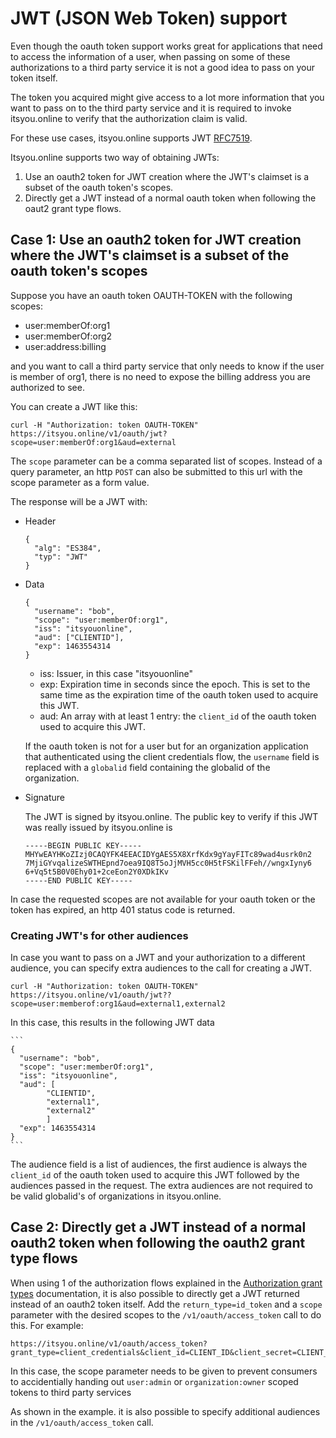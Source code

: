 # JWT (JSON Web Token) support

Even though the oauth token support works great for applications that need to access the information of a user, when passing on some of these authorizations to a third party service it is not a good idea to pass on your token itself.

The token you acquired might give access to a lot more information that you want to pass on to the third party service and it is required to invoke itsyou.online to verify that the authorization claim is valid.

For these use cases, itsyou.online supports JWT [RFC7519](https://tools.ietf.org/html/rfc7519).

Itsyou.online supports two way of obtaining JWTs:
1. Use an oauth2 token for JWT creation where the JWT's claimset is a subset of the oauth token's scopes.
2. Directly get a JWT instead of a normal oauth token when following the oaut2 grant type flows.

## Case 1: Use an oauth2 token for JWT creation where the JWT's claimset is a subset of the oauth token's scopes

Suppose you have an oauth token OAUTH-TOKEN with the following scopes:

- user:memberOf:org1
- user:memberOf:org2
- user:address:billing

and you want to call a third party service that only needs to know if the user is member of org1, there is no need to expose the billing address you are authorized to see.

You can create a JWT like this:
```
curl -H "Authorization: token OAUTH-TOKEN" https://itsyou.online/v1/oauth/jwt?scope=user:memberOf:org1&aud=external
```

The `scope` parameter can be a comma separated list of scopes. Instead of a query parameter, an http `POST` can also be submitted to this url with the scope parameter as a form value.

The response will be a JWT with:
* Header

    ```
    {
      "alg": "ES384",
      "typ": "JWT"
    }
    ```

* Data

    ```
    {
      "username": "bob",
      "scope": "user:memberOf:org1",
      "iss": "itsyouonline",
      "aud": ["CLIENTID"],
      "exp": 1463554314
    }
    ```

    - iss: Issuer, in this case "itsyouonline"
    - exp: Expiration time in seconds since the epoch. This is set to the same time as the expiration time of the oauth token used to acquire this JWT.
    - aud: An array with at least 1 entry: the `client_id` of the oauth token used to acquire this JWT.

    If the oauth token is not for a user but for an organization application that authenticated using the client credentials flow, the `username` field is replaced with a `globalid` field containing the globalid of the organization.

* Signature

    The JWT is signed by itsyou.online. The public key to verify if this JWT was really issued by itsyou.online is
    ```
    -----BEGIN PUBLIC KEY-----
    MHYwEAYHKoZIzj0CAQYFK4EEACIDYgAES5X8XrfKdx9gYayFITc89wad4usrk0n2
    7MjiGYvqalizeSWTHEpnd7oea9IQ8T5oJjMVH5cc0H5tFSKilFFeh//wngxIyny6
    6+Vq5t5B0V0Ehy01+2ceEon2Y0XDkIKv
    -----END PUBLIC KEY-----
    ```

In case the requested scopes are not available for your oauth token or the token has expired, an http 401 status code is returned.


### Creating JWT's for other audiences

In case you want to pass on a JWT and your authorization to a different audience, you can specify extra audiences to the call for creating a JWT.

```
curl -H "Authorization: token OAUTH-TOKEN" https://itsyou.online/v1/oauth/jwt??scope=user:memberof:org1&aud=external1,external2
```

In this case, this results in the following JWT data

    ```
    {
      "username": "bob",
      "scope": "user:memberOf:org1",
      "iss": "itsyouonline",
      "aud": [
            "CLIENTID",
            "external1",
            "external2"
            ]
      "exp": 1463554314
    }
    ```

The audience field is a list of audiences, the first audience is always the `client_id` of the oauth token used to acquire this JWT followed by the audiences passed in the request. The extra audiences are not required to be valid globalid's of organizations in itsyou.online.


## Case 2: Directly get a JWT instead of a normal oauth2 token when following the oauth2 grant type flows

When using 1 of the authorization flows explained in the [Authorization grant types](oauth2.md) documentation, it is also possible to directly get a JWT returned instead of an oauth2 token itself.
Add the `return_type=id_token` and a `scope` parameter with the desired scopes to the `/v1/oauth/access_token` call to do this.
For example:
```
https://itsyou.online/v1/oauth/access_token?grant_type=client_credentials&client_id=CLIENT_ID&client_secret=CLIENT_SECRET&reponse_type=id_token&scope=user:memberof:org1&aud=external1
```

In this case, the scope parameter needs to be given to prevent consumers to accidentially handing out `user:admin` or `organization:owner` scoped tokens to third party services

As shown in the example. it is also possible to specify additional audiences in the `/v1/oauth/access_token` call.

